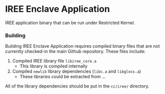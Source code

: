 # IREE Enclave Application

IREE application binary that can be run under Restricted Kernel.

### Building

Building IREE Enclave Application requires compiled binary files that are not
currently checked-in the main Github repository. These files include:

1. Compiled IREE library file `libiree_core.a`
    - This library is compiled internally
2. Compiled `newlib` library dependencies (`libc.a` and `libgloss.a`)
    - These libraries could be extracted from ...

All of the library dependencies should be put in the `cc/iree/` directory.
